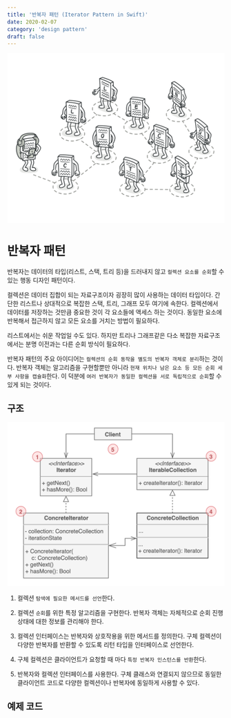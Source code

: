 ```yaml
---
title: '반복자 패턴 (Iterator Pattern in Swift)'
date: 2020-02-07
category: 'design pattern'
draft: false
---
```


![](./images/iterator-pattern-1.png)

# 반복자 패턴

반복자는 데이터의 타입(리스트, 스택, 트리 등)을 드러내지 않고 `컬렉션 요소를 순회`할 수 있는 행동 디자인 패턴이다.

컬렉션은 데이터 집합이 되는 자료구조이자 굉장히 많이 사용하는 데이터 타입이다. 간단한 리스트나 상대적으로 복잡한 스택, 트리, 그래프 모두 여기에 속한다. 컬렉션에서 데이터를 저장하는 것만큼 중요한 것이 각 요소들에 액세스 하는 것이다. 동일한 요소에 반복해서 접근하지 않고 모든 요소를 거치는 방법이 필요하다.

리스트에서는 쉬운 작업일 수도 있다. 하지만 트리나 그래프같은 다소 복잡한 자료구조에서는 분명 이전과는 다른 순회 방식이 필요하다.

반복자 패턴의 주요 아이디어는 `컬렉션의 순회 동작을 별도의 반복자 객체로 분리`하는 것이다. 반복자 객체는 알고리즘을 구현할뿐만 아니라 `현재 위치나 남은 요소 등 모든 순회 세부 사항을 캡슐화`한다. 이 덕분에 `여러 반복자가 동일한 컬렉션을 서로 독립적으로 순회`할 수 있게 되는 것이다.

## 구조

![](./images/iterator-pattern-2.png)

1. 컬렉션 `탐색에 필요한 메서드를 선언`한다.

2. 컬렉션 `순회`를 위한 특정 알고리즘을 구현한다. 반복자 객체는 자체적으로 순회 진행상태에 대한 정보를 관리해야 한다.

3. 컬렉션 인터페이스는 반복자와 상호작용을 위한 메서드를 정의한다. 구체 컬렉션이 다양한 반복자를 반환할 수 있도록 리턴 타입을 인터페이스로 선언한다.

4. 구체 컬렉션은 클라이언트가 요청할 때 마다 `특정 반복자 인스턴스를 반환`한다. 

5. 반복자와 컬렉션 인터페이스를 사용한다. 구체 클래스와 연결되지 않으므로 동일한 클라이언트 코드로 다양한 컬렉션이나 반복자에 동일하게 사용할 수 있다.

## 예제 코드